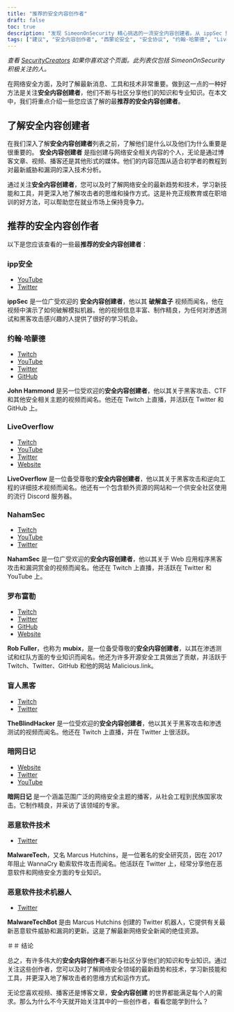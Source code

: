 ```yaml
---
title: "推荐的安全内容创作者"
draft: false
toc: true
description: "发现 SimeonOnSecurity 精心挑选的一流安全内容创建者。从 ippSec 到 John Hammond、LiveOverflow、NahamSec、Rob Fuller 和 TheBlindHacker，这些专家通过他们的各种平台（包括 YouTube、Twitch、Twitter、GitHub 和网站）为您带来该领域的最新消息。了解最新信息并加深您对业内最佳知识的了解。"
tags: ["建议", "安全内容创作者", "西蒙论安全", "安全协议", "约翰·哈蒙德", "LiveOverflow", "NahamSec", "罗布富勒", "盲客", "YouTube", "推特", "抽搐", "GitHub", "网站"]
---
```


*查看 [SecurityCreators](https://securitycreators.video/) 如果你喜欢这个页面。此列表仅包括 SimeonOnSecurity 积极关注的人。*

在网络安全方面，及时了解最新消息、工具和技术非常重要。做到这一点的一种好方法是关注**安全内容创建者**，他们不断与社区分享他们的知识和专业知识。在本文中，我们将重点介绍一些您应该了解的最**推荐的安全内容创建者**。

## 了解安全内容创建者

在我们深入了解**安全内容创建者**列表之前，了解他们是什么以及他们为什么重要是很重要的。 **安全内容创建者** 是指创建与网络安全相关内容的个人，无论是通过博客文章、视频、播客还是其他形式的媒体。他们的内容范围从适合初学者的教程到对最新威胁和漏洞的深入技术分析。

通过关注**安全内容创建者**，您可以及时了解网络安全的最新趋势和技术，学习新技能和工具，并更深入地了解攻击者的思维和操作方式。这是补充正规教育或在职培训的好方法，可以帮助您在就业市场上保持竞争力。

## 推荐的安全内容创作者

以下是您应该查看的一些最**推荐的安全内容创建者**：

### ipp安全

- [YouTube](https://www.youtube.com/channel/UCa6eh7gCkpPo5XXUDfygQQA)
- [Twitter](https://twitter.com/ippsec)

**ippSec** 是一位广受欢迎的 **安全内容创建者**，他以其 **破解盒子** 视频而闻名，他在视频中演示了如何破解模拟机器。他的视频信息丰富、制作精良，为任何对渗透测试和黑客攻击感兴趣的人提供了很好的学习机会。

### 约翰·哈蒙德

- [Twitch](ttps://twitch.tv/johnhammond010)
- [YouTube](https://www.youtube.com/johnhammond010)
- [Twitter](https://twitter.com/_johnhammond)
- [GitHub](https://github.com/JohnHammond)

**John Hammond** 是另一位受欢迎的**安全内容创建者**，他以其关于黑客攻击、CTF 和其他安全相关主题的视频而闻名。他还在 Twitch 上直播，并活跃在 Twitter 和 GitHub 上。

### LiveOverflow

- [Twitch](https://twitch.tv/LiveOverflow)
- [YouTube](https://youtube.com/LiveOverflowCTF)
- [Twitter](https://twitter.com/LiveOverflow)
- [Website](https://liveoverflow.com)

**LiveOverflow** 是一位备受尊敬的**安全内容创建者**，他以其关于黑客攻击和逆向工程的详细技术视频而闻名。他还有一个包含额外资源的网站和一个供安全社区使用的流行 Discord 服务器。

### NahamSec

- [Twitch](https://twitch.tv/nahamsec)
- [YouTube](https://youtube.com/nahamsec)
- [Twitter](https://twitter.com/nahamsec)

**NahamSec** 是一位广受欢迎的**安全内容创建者**，他以其关于 Web 应用程序黑客攻击和漏洞赏金的视频而闻名。他还在 Twitch 上直播，并活跃在 Twitter 和 YouTube 上。

### 罗布富勒

- [Twitch](https://twitch.tv/mub1x)
- [Twitter](https://twitter.com/mubix)
- [GitHub](https://github.com/mubix)
- [Website](https://malicious.link)

**Rob Fuller**，也称为 **mubix**，是一位备受尊敬的**安全内容创建者**，以其在渗透测试和红队方面的专业知识而闻名。他还为许多开源安全工具做出了贡献，并活跃于 Twitch、Twitter、GitHub 和他的网站 Malicious.link。

### 盲人黑客

- [Twitch](https://twitch.tv/theblindhacker)
- [Twitter](https://twitter.com/TheBlindHacker)

**TheBlindHacker** 是一位受欢迎的**安全内容创建者**，他以其关于黑客攻击和渗透测试的视频而闻名。他还在 Twitch 上直播，并在 Twitter 上很活跃。

### 暗网日记

- [Website](https://darknetdiaries.com/)
- [Twitter](https://twitter.com/darknetdiaries)
- [YouTube](https://www.youtube.com/channel/UCJ1Nhu5jIQdQXQAaC2XHqDw)

**暗网日记** 是一个涵盖范围广泛的网络安全主题的播客，从社会工程到民族国家攻击。它制作精良，并采访了该领域的专家。

### 恶意软件技术

- [Twitter](https://twitter.com/MalwareTechBlog)

**MalwareTech**，又名 Marcus Hutchins，是一位著名的安全研究员，因在 2017 年阻止 WannaCry 勒索软件攻击而闻名。他活跃在 Twitter 上，经常分享他在恶意软件和网络安全方面的专业知识。

### 恶意软件技术机器人

- [Twitter](https://twitter.com/MalwareTechBot)

**MalwareTechBot** 是由 Marcus Hutchins 创建的 Twitter 机器人，它提供有关最新恶意软件威胁和漏洞的更新。这是了解最新网络安全新闻的绝佳资源。

＃＃ 结论

总之，有许多伟大的**安全内容创作者**不断与社区分享他们的知识和专业知识。通过关注这些创作者，您可以及时了解网络安全领域的最新趋势和技术，学习新技能和工具，并更深入地了解攻击者的思维方式和运作方式。

无论您喜欢视频、播客还是博客文章，**安全内容创建** 的世界都能满足每个人的需求。那么为什么不今天就开始关注其中的一些创作者，看看您能学到什么？




